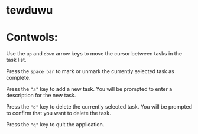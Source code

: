 # tewduwu

# Contwols:

Use the `up` and `down` arrow keys to move the cursor between tasks in the task list.
    
Press the `space bar` to mark or unmark the currently selected task as complete.
    
Press the `"a"` key to add a new task. You will be prompted to enter a description for the new task.
    
Press the `"d"` key to delete the currently selected task. You will be prompted to confirm that you want to delete the task.
    
Press the `"q"` key to quit the application.
